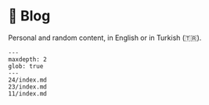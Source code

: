 # 📝 Blog

Personal and random content, in English or in Turkish (🇹🇷).

```{toctree}
---
maxdepth: 2
glob: true
---
24/index.md
23/index.md
11/index.md
```
